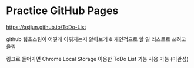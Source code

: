 # Practice GitHub Pages

https://asjjun.github.io/ToDo-List   

github 웹호스팅이 어떻게 이뤄지는지 알아보기 & 개인적으로 할 일 리스트로 쓰려고 올림

링크로 들어가면 Chrome Local Storage 이용한 ToDo List 기능 사용 가능 (미완성)

